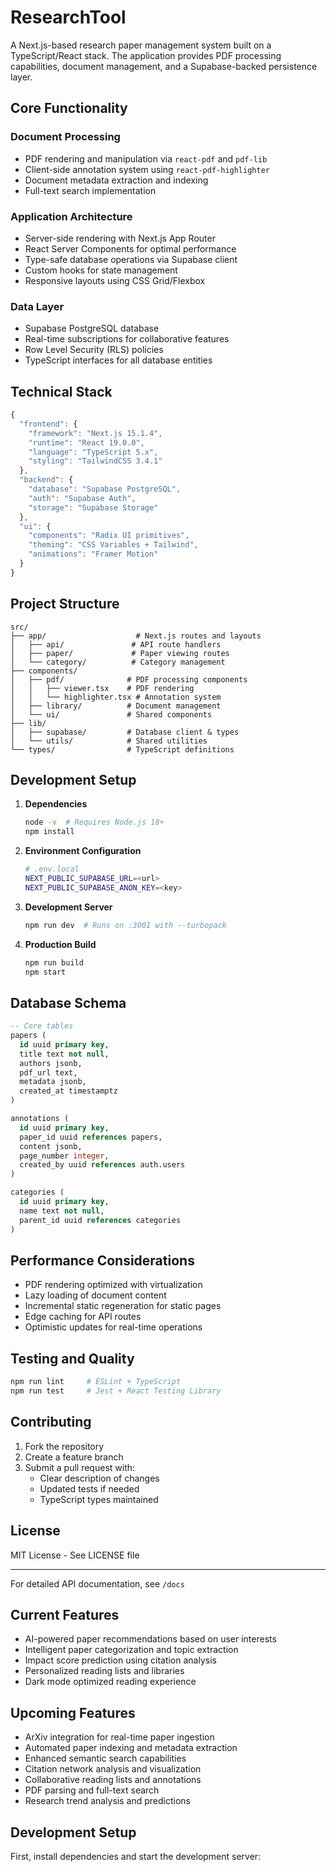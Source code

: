 # ResearchTool

A Next.js-based research paper management system built on a TypeScript/React stack. The application provides PDF processing capabilities, document management, and a Supabase-backed persistence layer.

## Core Functionality

### Document Processing
- PDF rendering and manipulation via `react-pdf` and `pdf-lib`
- Client-side annotation system using `react-pdf-highlighter`
- Document metadata extraction and indexing
- Full-text search implementation

### Application Architecture
- Server-side rendering with Next.js App Router
- React Server Components for optimal performance
- Type-safe database operations via Supabase client
- Custom hooks for state management
- Responsive layouts using CSS Grid/Flexbox

### Data Layer
- Supabase PostgreSQL database
- Real-time subscriptions for collaborative features
- Row Level Security (RLS) policies
- TypeScript interfaces for all database entities

## Technical Stack

```typescript
{
  "frontend": {
    "framework": "Next.js 15.1.4",
    "runtime": "React 19.0.0",
    "language": "TypeScript 5.x",
    "styling": "TailwindCSS 3.4.1"
  },
  "backend": {
    "database": "Supabase PostgreSQL",
    "auth": "Supabase Auth",
    "storage": "Supabase Storage"
  },
  "ui": {
    "components": "Radix UI primitives",
    "theming": "CSS Variables + Tailwind",
    "animations": "Framer Motion"
  }
}
```

## Project Structure
```
src/
├── app/                    # Next.js routes and layouts
│   ├── api/               # API route handlers
│   ├── paper/             # Paper viewing routes
│   └── category/          # Category management
├── components/            
│   ├── pdf/              # PDF processing components
│   │   ├── viewer.tsx    # PDF rendering
│   │   └── highlighter.tsx # Annotation system
│   ├── library/          # Document management
│   └── ui/               # Shared components
├── lib/
│   ├── supabase/         # Database client & types
│   └── utils/            # Shared utilities
└── types/                # TypeScript definitions
```

## Development Setup

1. **Dependencies**
   ```bash
   node -v  # Requires Node.js 18+
   npm install
   ```

2. **Environment Configuration**
   ```bash
   # .env.local
   NEXT_PUBLIC_SUPABASE_URL=<url>
   NEXT_PUBLIC_SUPABASE_ANON_KEY=<key>
   ```

3. **Development Server**
   ```bash
   npm run dev  # Runs on :3001 with --turbopack
   ```

4. **Production Build**
   ```bash
   npm run build
   npm start
   ```

## Database Schema

```sql
-- Core tables
papers (
  id uuid primary key,
  title text not null,
  authors jsonb,
  pdf_url text,
  metadata jsonb,
  created_at timestamptz
)

annotations (
  id uuid primary key,
  paper_id uuid references papers,
  content jsonb,
  page_number integer,
  created_by uuid references auth.users
)

categories (
  id uuid primary key,
  name text not null,
  parent_id uuid references categories
)
```

## Performance Considerations

- PDF rendering optimized with virtualization
- Lazy loading of document content
- Incremental static regeneration for static pages
- Edge caching for API routes
- Optimistic updates for real-time operations

## Testing and Quality

```bash
npm run lint     # ESLint + TypeScript
npm run test     # Jest + React Testing Library
```

## Contributing

1. Fork the repository
2. Create a feature branch
3. Submit a pull request with:
   - Clear description of changes
   - Updated tests if needed
   - TypeScript types maintained

## License

MIT License - See LICENSE file

---

For detailed API documentation, see `/docs`

## Current Features

- AI-powered paper recommendations based on user interests
- Intelligent paper categorization and topic extraction
- Impact score prediction using citation analysis
- Personalized reading lists and libraries
- Dark mode optimized reading experience

## Upcoming Features

- ArXiv integration for real-time paper ingestion
- Automated paper indexing and metadata extraction
- Enhanced semantic search capabilities
- Citation network analysis and visualization
- Collaborative reading lists and annotations
- PDF parsing and full-text search
- Research trend analysis and predictions

## Development Setup

First, install dependencies and start the development server:
